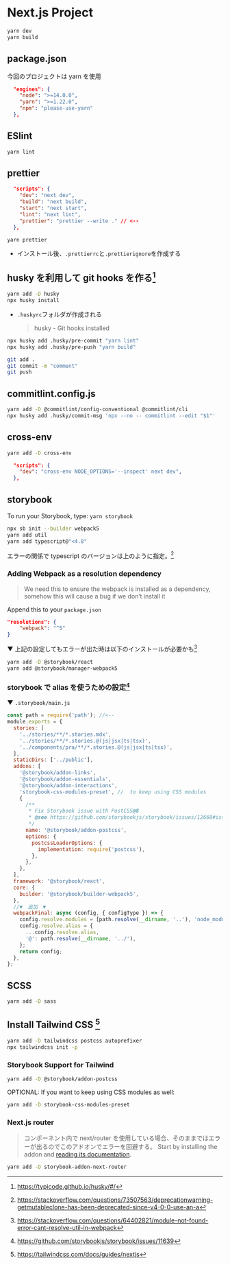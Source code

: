 # Next.js Project

```bash
yarn dev
yarn build
```

## package.json

今回のプロジェクトは yarn を使用

```json
  "engines": {
    "node": ">=14.0.0",
    "yarn": ">=1.22.0",
    "npm": "please-use-yarn"
  },
```

## ESlint

```bash
yarn lint
```

## prettier

```json
  "scripts": {
    "dev": "next dev",
    "build": "next build",
    "start": "next start",
    "lint": "next lint",
    "prettier": "prettier --write ." // <--
  },
```

```bash
yarn prettier
```

- インストール後、`.prettierrc`と`.prettierignore`を作成する

## husky を利用して git hooks を作る[^1]

```bash
yarn add -D husky
npx husky install
```

- `.huskyrc`フォルダが作成される
  > husky - Git hooks installed

```bash
npx husky add .husky/pre-commit "yarn lint"
npx husky add .husky/pre-push "yarn build"
```

```bash
git add .
git commit -m "comment"
git push
```

## commitlint.config.js

```bash
yarn add -D @commitlint/config-conventional @commitlint/cli
npx husky add .husky/commit-msg 'npx --no -- commitlint --edit "$1"'
```

## cross-env

```bash
yarn add -D cross-env
```

```json
  "scripts": {
    "dev": "cross-env NODE_OPTIONS='--inspect' next dev",
  },
```

## storybook

To run your Storybook, type: `yarn storybook`

```bash
npx sb init --builder webpack5
yarn add util
yarn add typescript@"<4.8"
```

エラーの関係で typescript のバージョンは上のように指定。[^3]

### Adding Webpack as a resolution dependency

> We need this to ensure the webpack is installed as a dependency, somehow this will cause a bug if we don’t install it

Append this to your `package.json`

```json
"resolutions": {
    "webpack": "^5"
}
```

▼ 上記の設定してもエラーが出た時は以下のインストールが必要かも[^2]

```bash
yarn add -D @storybook/react
yarn add @storybook/manager-webpack5
```

### storybook で alias を使うための設定[^5]

▼ `.storybook/main.js`

```js
const path = require('path'); //<--
module.exports = {
  stories: [
    '../stories/**/*.stories.mdx',
    '../stories/**/*.stories.@(js|jsx|ts|tsx)',
    '../components/pra/**/*.stories.@(js|jsx|ts|tsx)',
  ],
  staticDirs: ['../public'],
  addons: [
    '@storybook/addon-links',
    '@storybook/addon-essentials',
    '@storybook/addon-interactions',
    'storybook-css-modules-preset', //  to keep using CSS modules
    {
      /**
       * Fix Storybook issue with PostCSS@8
       * @see https://github.com/storybookjs/storybook/issues/12668#issuecomment-773958085
       */
      name: '@storybook/addon-postcss',
      options: {
        postcssLoaderOptions: {
          implementation: require('postcss'),
        },
      },
    },
  ],
  framework: '@storybook/react',
  core: {
    builder: '@storybook/builder-webpack5',
  },
  //▼　追加　▼
  webpackFinal: async (config, { configType }) => {
    config.resolve.modules = [path.resolve(__dirname, '..'), 'node_modules'];
    config.resolve.alias = {
      ...config.resolve.alias,
      '@': path.resolve(__dirname, '../'),
    };
    return config;
  },
};
```

## SCSS

```bash
yarn add -D sass
```

## Install Tailwind CSS [^4]

```bash
yarn add -D tailwindcss postcss autoprefixer
npx tailwindcss init -p
```

### Storybook Support for Tailwind

```bash
yarn add -D @storybook/addon-postcss
```

OPTIONAL: If you want to keep using CSS modules as well:

```bash
yarn add -D storybook-css-modules-preset
```

### Next.js router

> コンポーネント内で next/router を使用している場合、そのままではエラーが出るのでこのアドオンでエラーを回避する。
> Start by installing the addon and [reading its documentation](https://storybook.js.org/addons/storybook-addon-next-router).

```bash
yarn add -D storybook-addon-next-router
```

[^1]: https://typicode.github.io/husky/#/
[^2]: https://stackoverflow.com/questions/64402821/module-not-found-error-cant-resolve-util-in-webpack
[^3]: https://stackoverflow.com/questions/73507563/deprecationwarning-getmutableclone-has-been-deprecated-since-v4-0-0-use-an-a
[^4]: https://tailwindcss.com/docs/guides/nextjs
[^5]: https://github.com/storybookjs/storybook/issues/11639
